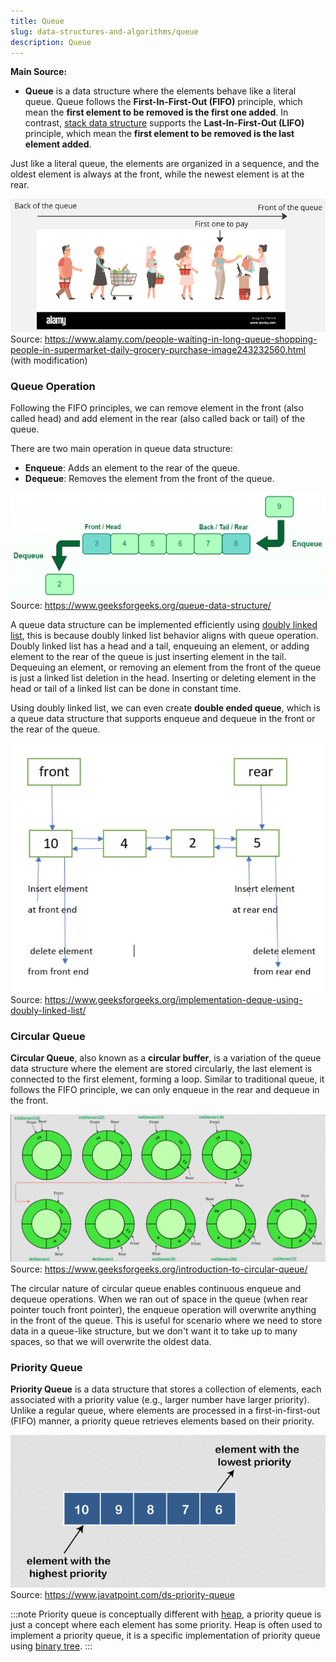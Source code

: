 ```yaml
---
title: Queue
slug: data-structures-and-algorithms/queue
description: Queue
---
```


**Main Source:**

- **Queue** is a data structure where the elements behave like a literal queue. Queue follows the **First-In-First-Out (FIFO)** principle, which mean the **first element to be removed is the first one added**. In contrast, [stack data structure](/data-structures-and-algorithms/stack) supports the **Last-In-First-Out (LIFO)** principle, which mean the **first element to be removed is the last element added**.

Just like a literal queue, the elements are organized in a sequence, and the oldest element is always at the front, while the newest element is at the rear.

![Queue of people shopping](./queue-of-people.webp)  
Source: https://www.alamy.com/people-waiting-in-long-queue-shopping-people-in-supermarket-daily-grocery-purchase-image243232560.html (with modification)

### Queue Operation

Following the FIFO principles, we can remove element in the front (also called head) and add element in the rear (also called back or tail) of the queue.

There are two main operation in queue data structure:

- **Enqueue**: Adds an element to the rear of the queue.
- **Dequeue**: Removes the element from the front of the queue.

![Queue data structure operation](./queue-data-structure.png)  
Source: https://www.geeksforgeeks.org/queue-data-structure/

A queue data structure can be implemented efficiently using [doubly linked list](/data-structures-and-algorithms/linked-list#doubly-linked-list), this is because doubly linked list behavior aligns with queue operation. Doubly linked list has a head and a tail, enqueuing an element, or adding element to the rear of the queue is just inserting element in the tail. Dequeuing an element, or removing an element from the front of the queue is just a linked list deletion in the head. Inserting or deleting element in the head or tail of a linked list can be done in constant time.

Using doubly linked list, we can even create **double ended queue**, which is a queue data structure that supports enqueue and dequeue in the front or the rear of the queue.

![Double ended queue](./double-ended-queue.jpg)  
Source: https://www.geeksforgeeks.org/implementation-deque-using-doubly-linked-list/

### Circular Queue

**Circular Queue**, also known as a **circular buffer**, is a variation of the queue data structure where the element are stored circularly, the last element is connected to the first element, forming a loop. Similar to traditional queue, it follows the FIFO principle, we can only enqueue in the rear and dequeue in the front.

![Circular queue](./circular-queue.png)  
Source: https://www.geeksforgeeks.org/introduction-to-circular-queue/

The circular nature of circular queue enables continuous enqueue and dequeue operations. When we ran out of space in the queue (when rear pointer touch front pointer), the enqueue operation will overwrite anything in the front of the queue. This is useful for scenario where we need to store data in a queue-like structure, but we don't want it to take up to many spaces, so that we will overwrite the oldest data.

### Priority Queue

**Priority Queue** is a data structure that stores a collection of elements, each associated with a priority value (e.g., larger number have larger priority). Unlike a regular queue, where elements are processed in a first-in-first-out (FIFO) manner, a priority queue retrieves elements based on their priority.

![Priority queue](./priority-queue.png)  
Source: https://www.javatpoint.com/ds-priority-queue

:::note
Priority queue is conceptually different with [heap](/data-structures-and-algorithms/heap), a priority queue is just a concept where each element has some priority. Heap is often used to implement a priority queue, it is a specific implementation of priority queue using [binary tree](/data-structures-and-algorithms/tree#binary-tree).
:::
